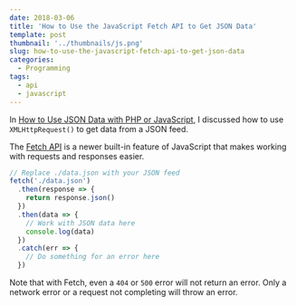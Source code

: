 ```yaml
---
date: 2018-03-06
title: 'How to Use the JavaScript Fetch API to Get JSON Data'
template: post
thumbnail: '../thumbnails/js.png'
slug: how-to-use-the-javascript-fetch-api-to-get-json-data
categories:
  - Programming
tags:
  - api
  - javascript
---
```


In [How to Use JSON Data with PHP or JavaScript](/how-to-use-json-data-with-php-or-javascript/), I discussed how to use `XMLHttpRequest()` to get data from a JSON feed.

The [Fetch API](https://developer.mozilla.org/en-US/docs/Web/API/Fetch_API) is a newer built-in feature of JavaScript that makes working with requests and responses easier.

```js
// Replace ./data.json with your JSON feed
fetch('./data.json')
  .then(response => {
    return response.json()
  })
  .then(data => {
    // Work with JSON data here
    console.log(data)
  })
  .catch(err => {
    // Do something for an error here
  })
```

Note that with Fetch, even a `404` or `500` error will not return an error. Only a network error or a request not completing will throw an error.
